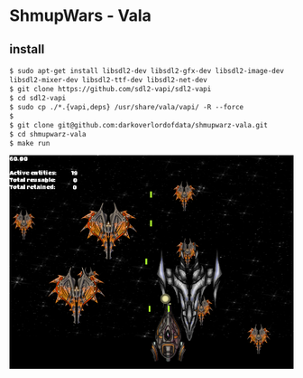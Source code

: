 # ShmupWars - Vala

## install

```
$ sudo apt-get install libsdl2-dev libsdl2-gfx-dev libsdl2-image-dev libsdl2-mixer-dev libsdl2-ttf-dev libsdl2-net-dev
$ git clone https://github.com/sdl2-vapi/sdl2-vapi
$ cd sdl2-vapi
$ sudo cp ./*.{vapi,deps} /usr/share/vala/vapi/ -R --force
$ 
$ git clone git@github.com:darkoverlordofdata/shmupwarz-vala.git
$ cd shmupwarz-vala
$ make run
```

![screenshot](https://github.com/darkoverlordofdata/shmupwarz-vala/blob/master/Screenshot%20from%202016-12-11%2023:50:37.png)


